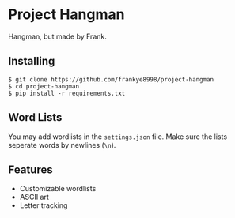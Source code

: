 # Project Hangman
Hangman, but made by Frank.
## Installing
```
$ git clone https://github.com/frankye8998/project-hangman
$ cd project-hangman
$ pip install -r requirements.txt
```
## Word Lists
You may add wordlists in the `settings.json` file. Make sure the lists seperate words by newlines (`\n`).

## Features
 * Customizable wordlists
 * ASCII art
 * Letter tracking